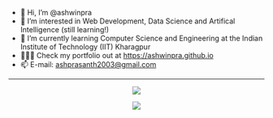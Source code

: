 - 👋 Hi, I’m @ashwinpra
- 👀 I’m interested in Web Development, Data Science and Artifical Intelligence (still learning!)
- 🌱 I’m currently learning Computer Science and Engineering at the Indian Institute of Technology (IIT) Kharagpur
- 👨🏽‍💻 Check my portfolio out at https://ashwinpra.github.io 
- 📫 E-mail: ashprasanth2003@gmail.com

--- 
<p align="center">
  <img src="https://github-readme-stats.vercel.app/api?username=ashwinpra&show_icons=true&theme=dark" />
</p>
<P align="center">
  <img align="center" src="https://github-readme-stats.vercel.app/api/top-langs/?username=ashwinpra&layout=compact&theme=transparent" />
</p>


<!---
ashwinpra/ashwinpra is a ✨ special ✨ repository because its `README.md` (this file) appears on your GitHub profile.
You can click the Preview link to take a look at your changes.
- 💞️ I’m looking to collaborate on -
--->
